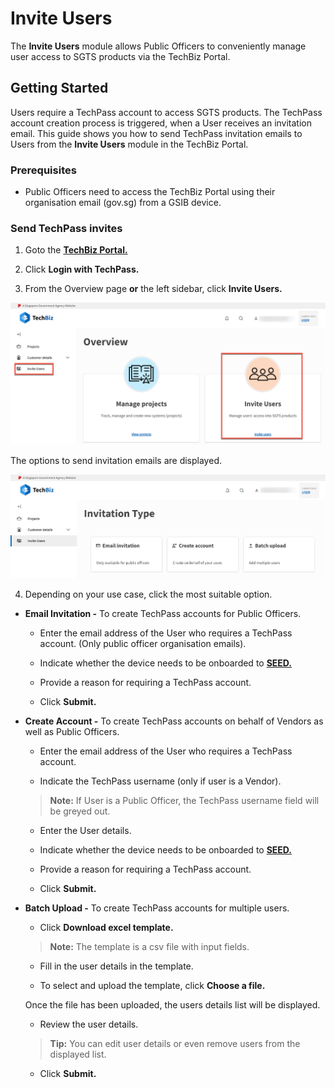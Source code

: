 # Invite Users

The **Invite Users** module allows Public Officers to conveniently manage user access to SGTS products via the TechBiz Portal.

## Getting Started

Users require a TechPass account to access SGTS products. The TechPass account creation process is triggered, when a User receives an invitation email.
This guide shows you how to send TechPass invitation emails to Users from the **Invite Users** module in the TechBiz Portal.

### Prerequisites

- Public Officers need to access the TechBiz Portal using their organisation email (gov.sg) from a GSIB device.

### Send TechPass invites

1. Goto the [**TechBiz Portal.**](https://portal.dev.techbiz.suite.gov.sg/)
2. Click **Login with TechPass.**

3. From the Overview page **or** the left sidebar, click **Invite Users.**

![Display Invite Users](./assets/images/invite_users.png)

The options to send invitation emails are displayed.

![Display Invitation Type](./assets/images/invitation_type.png)

4. Depending on your use case, click the most suitable option. 

- **Email Invitation -** To create TechPass accounts for Public Officers.

  - Enter the email address of the User who requires a TechPass account. (Only public officer organisation emails).

  - Indicate whether the device needs to be onboarded to [**SEED.**](https://docs.developer.tech.gov.sg/docs/security-suite-for-engineering-endpoint-devices/#/)

  - Provide a reason for requiring a TechPass account.

  - Click **Submit.** 

  </details>

- **Create Account -** To create TechPass accounts on behalf of Vendors as well as Public Officers.
  
   - Enter the email address of the User who requires a TechPass account.

   - Indicate the TechPass username (only if user is a Vendor).

    > **Note:** If User is a Public Officer, the TechPass username field will be greyed out.

   - Enter the User details.

   - Indicate whether the device needs to be onboarded to [**SEED.**](https://docs.developer.tech.gov.sg/docs/security-suite-for-engineering-endpoint-devices/#/)

   - Provide a reason for requiring a TechPass account.

   - Click **Submit.**


- **Batch Upload -** To create TechPass accounts for multiple users.

   - Click **Download excel template.**

  > **Note:** The template is a csv file with input fields.

   - Fill in the user details in the template.

   - To select and upload the template, click **Choose a file.** 
   
   Once the file has been uploaded, the users details list will be displayed.

   - Review the user details.

  > **Tip:** You can edit user details or even remove users from the displayed list.

    - Click **Submit.**